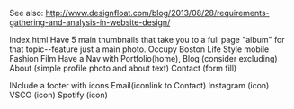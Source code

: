 
See also: http://www.designfloat.com/blog/2013/08/28/requirements-gathering-and-analysis-in-website-design/

Index.html
  Have 5 main thumbnails that take you to a full page "album" for that topic--feature just a main photo.
    Occupy Boston
    Life Style
    mobile
    Fashion
    Film
  Have a Nav with
    Portfolio(home),
    Blog (consider excluding)
    About (simple profile photo and about text)
    Contact (form fill)

  INclude a footer with icons
    Email(iconlink to Contact)
    Instagram (icon)
    VSCO (icon)
    Spotify (icon)
